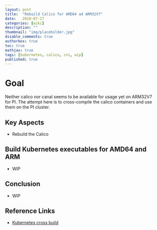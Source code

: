 ```yaml
---
layout: post
title:  "Rebuild Calico for AMD64 ad ARM32V7"
date:   2018-07-17
categories: [wiki]
description: ""
thumbnail: "img/placeholder.jpg"
disable_comments: true
authorbox: true
toc: true
mathjax: true
tags: [kubernetes, calico, cni, wip]
published: true
---
```


# Goal

Neither calico nor canal seems to be available for usage yet on ARM32V7 for PI.
The attempt here is to cross-compile the calico containers and use them on the PI cluster.

## Key Aspects

- Rebuild the Calico 

## Build Kubernetes executables for AMD64 and ARM

- WIP

## Conclusion

- WIP

## Reference Links

- [Kubernetes cross build]()

